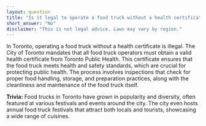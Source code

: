 ```yaml
---
layout: question
title: "Is it legal to operate a food truck without a health certificate in Toronto?"
short_answer: "No"
disclaimer: "This is not legal advice. Laws may vary by region."
---
```


In Toronto, operating a food truck without a health certificate is illegal. The City of Toronto mandates that all food truck operators must obtain a valid health certificate from Toronto Public Health. This certificate ensures that the food truck meets health and safety standards, which are crucial for protecting public health. The process involves inspections that check for proper food handling, storage, and preparation practices, along with the cleanliness and maintenance of the food truck itself.

**Trivia:** Food trucks in Toronto have grown in popularity and diversity, often featured at various festivals and events around the city. The city even hosts annual food truck festivals that attract both locals and tourists, showcasing a wide range of cuisines.
